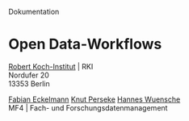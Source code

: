 Dokumentation
# Open Data-Workflows

[Robert Koch-Institut](https://rki.de) | RKI  
Nordufer 20  
13353 Berlin  

[Fabian Eckelmann](https://github.com/eckelmannf)
[Knut Perseke](https://github.com/eckelmannf)
[Hannes Wuensche](https://orcid.org/0000-0002-8837-0326)  
MF4 | Fach- und Forschungsdatenmanagement  